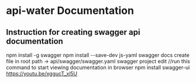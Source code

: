 # api-water Documentation
Instruction for creating swagger api documentation
------------------------

npm install -g swagger
npm install --save-dev js-yaml
swagger docs
create file in root path -> api/swagger/swagger.yaml
swagger project edit //run this command to start viewing documentation in browser
npm install swagger-ui
https://youtu.be/xggucT_xl5U